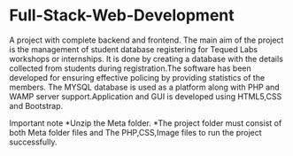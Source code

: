 # Full-Stack-Web-Development
A project with complete backend and frontend.
The main aim of the project is the management of student database registering for Tequed Labs workshops or internships. It is done by creating a database with the details collected from students during registration.The software has been developed for ensuring effective policing by providing statistics of the members. The MYSQL database is used as a platform along with PHP and WAMP server support.Application and GUI is developed using HTML5,CSS and Bootstrap.

Important note
*Unzip the Meta folder.
*The project folder must consist of both Meta folder files and The PHP,CSS,Image files to run the project       successfully.

